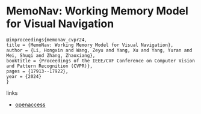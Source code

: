 # MemoNav: Working Memory Model for Visual Navigation

```
@inproceedings{memonav_cvpr24,
title = {MemoNav: Working Memory Model for Visual Navigation},
author = {Li, Hongxin and Wang, Zeyu and Yang, Xu and Yang, Yuran and Mei, Shuqi and Zhang, Zhaoxiang},
booktitle = {Proceedings of the IEEE/CVF Conference on Computer Vision and Pattern Recognition (CVPR)},
pages = {17913--17922},
year = {2024}
}
```

links
- [openaccess](https://openaccess.thecvf.com//content/CVPR2024/html/Li_MemoNav_Working_Memory_Model_for_Visual_Navigation_CVPR_2024_paper.html)
